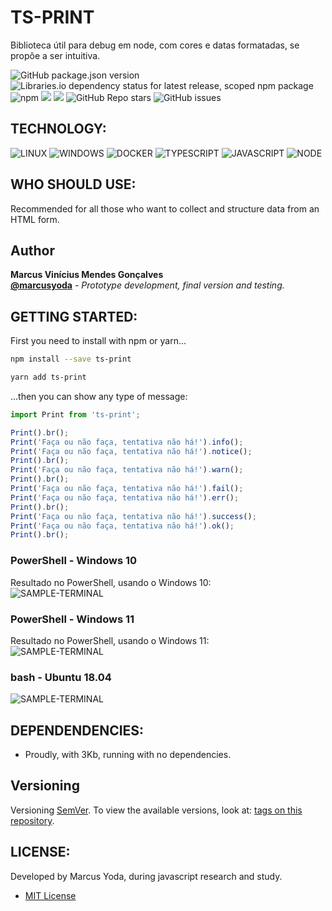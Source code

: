 # TS-PRINT  
Biblioteca útil para debug em node, com cores e datas formatadas, se propõe a ser intuitiva.  
  
![GitHub package.json version](https://img.shields.io/github/package-json/v/marcusyoda/ts-print)
![Libraries.io dependency status for latest release, scoped npm package](https://img.shields.io/librariesio/release/npm/af-scaffolder) ![npm](https://img.shields.io/npm/dy/ts-print) 
[![](https://img.shields.io/github/languages/code-size/badges/shields.svg)](https://github.com/marcusyoda/ts-print) 
[![](https://img.shields.io/github/last-commit/google/skia.svg)](https://github.com/marcusyoda/ts-print) 
![GitHub Repo stars](https://img.shields.io/github/stars/marcusyoda/ts-print)
![GitHub issues](https://img.shields.io/github/issues/marcusyoda/ts-print)
  
## TECHNOLOGY:  

![LINUX](https://img.shields.io/badge/Linux-FCC624?style=flat-square&logo=linux&logoColor=black)
![WINDOWS](https://img.shields.io/badge/Windows-navy?style=flat-square&logo=windows&logoColor=white)
![DOCKER](https://img.shields.io/badge/-Docker-2496ED?style=flat-square&logo=docker&logoColor=white)
![TYPESCRIPT](https://img.shields.io/badge/TypeScript-2d79c7?style=flat-square&logo=typescript&logoColor=white)
![JAVASCRIPT](https://img.shields.io/badge/-JavaScript-black?style=flat-square&logo=javascript&logoColor=yellow)
![NODE](https://img.shields.io/badge/-Nodejs-339933?style=flat-square&logo=Node.js&logoColor=white)


## WHO SHOULD USE:
Recommended for all those who want to collect and structure data from an HTML form.

## Author  
**Marcus Vinícius Mendes Gonçalves  
[@marcusyoda](https://github.com/marcusyoda)** - *Prototype development, final version and testing.*
    
## GETTING STARTED:
First you need to install with npm or yarn...  
```bash
npm install --save ts-print
```  

```bash
yarn add ts-print
```  
  
...then you can show any type of message:  
```js
import Print from 'ts-print';

Print().br();
Print('Faça ou não faça, tentativa não há!').info();
Print('Faça ou não faça, tentativa não há!').notice();
Print().br();
Print('Faça ou não faça, tentativa não há!').warn();
Print().br();
Print('Faça ou não faça, tentativa não há!').fail();
Print('Faça ou não faça, tentativa não há!').err();
Print().br();
Print('Faça ou não faça, tentativa não há!').success();
Print('Faça ou não faça, tentativa não há!').ok();
Print().br();
```

### PowerShell - Windows 10
Resultado no PowerShell, usando o Windows 10:  
![SAMPLE-TERMINAL](https://raw.githubusercontent.com/marcusyoda/ts-print/main/screenshots/powershell-win11-terminal.png)  

### PowerShell - Windows 11
Resultado no PowerShell, usando o Windows 11:  
![SAMPLE-TERMINAL](https://raw.githubusercontent.com/marcusyoda/ts-print/main/screenshots/powershell-win11-terminal.png)  
  
### bash - Ubuntu 18.04
![SAMPLE-TERMINAL](https://raw.githubusercontent.com/marcusyoda/ts-print/main/screenshots/wsl_ubuntu_18-win11-terminal.png)  

## DEPENDENDENCIES:
- Proudly, with 3Kb, running with no dependencies.

## Versioning
Versioning [SemVer](http://semver.org/). To view the available versions, look at: [tags on this repository](https://github.com/Acelera/rc-console/tags). 
    
## LICENSE:
Developed by Marcus Yoda, during javascript research and study.
- [MIT License](https://github.com/marcusyoda/ts-print/blob/master/LICENSE)
